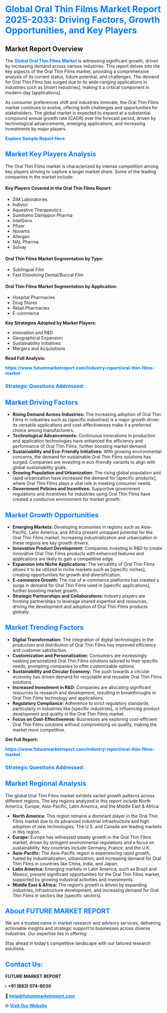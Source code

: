 <h1 style="color: #007BFF;">Global Oral Thin Films Market Report 2025-2033: Driving Factors, Growth Opportunities, and Key Players</h1>

<section id="overview">
<h2>Market Report Overview</h2>
<p>The <a href="https://www.futuremarketreport.com/industry-report/oral-thin-films-market" style="color: #007BFF; text-decoration: none;"><strong>Global Oral Thin Films Market</strong></a> is witnessing significant growth, driven by increasing demand across various industries. This report delves into the key aspects of the Oral Thin Films market, providing a comprehensive analysis of its current status, future potential, and challenges. The demand for Oral Thin Films has surged due to its wide-ranging applications in industries such as [insert industries], making it a critical component in modern-day [applications].</p>
<p>As consumer preferences shift and industries innovate, the Oral Thin Films market continues to evolve, offering both challenges and opportunities for stakeholders. The global market is expected to expand at a substantial compound annual growth rate (CAGR) over the forecast period, driven by technological advancements, emerging applications, and increasing investments by major players.</p>
</section>

<section id="overview">
<p><a href="https://www.futuremarketreport.com/request-sample/reportId=58593" style="color: #007BFF; text-decoration: none;"><strong>Explore Sample Report Here</strong></a></p>
</section>

<section id="key-players">
<h2 style="color: #007BFF;">Market Key Players Analysis</h2>
<p>The Oral Thin Films market is characterized by intense competition among key players striving to capture a larger market share. Some of the leading companies in the market include:</p>
<h4>Key Players Covered in the Oral Thin Films Report:</h4>
<ul><li>ZIM Laboratories</li><li>Indivior</li><li>Aquestive Therapeutics</li><li>Sumitomo Dainippon Pharma</li><li>IntelGenx</li><li>Pfizer</li><li>Novartis</li><li>Allergan</li><li>NAL Pharma</li><li>Solvay</li></ul>
<h4>Oral Thin Films Market Segmentation by Type:</h4>
<ul><li>Sublingual Film</li><li>Fast Dissolving Dental/Buccal Film</li></ul>

<h4>Oral Thin Films Market Segmentation by Application:</h4>
<ul><li>Hospital Pharmacies</li><li>Drug Stores</li><li>Retail Pharmacies</li><li>E-commerce</li></ul>
<p><strong>Key Strategies Adopted by Market Players:</strong></p>
<ul>
<li>Innovation and R&D</li>
<li>Geographical Expansion</li>
<li>Sustainability Initiatives</li>
<li>Mergers and Acquisitions</li>
</ul>
</section>

<section>
<p><strong>Read Full Analysis: </strong></p><a href="https://www.futuremarketreport.com/industry-report/oral-thin-films-market" style="color: #007BFF; text-decoration: none;"><strong>https://www.futuremarketreport.com/industry-report/oral-thin-films-market</strong></a>
<h3 style="color: #007BFF;">Strategic Questions Addressed:</h3>
</section>

<section id="driving-factors">
<h2 style="color: #007BFF;">Market Driving Factors</h2>
<ul>
<li><strong>Rising Demand Across Industries:</strong> The increasing adoption of Oral Thin Films in industries such as [specific industries] is a major growth driver. Its versatile applications and cost-effectiveness make it a preferred choice among manufacturers.</li>
<li><strong>Technological Advancements:</strong> Continuous innovations in production and application technologies have enhanced the efficiency and performance of Oral Thin Films, further boosting market demand.</li>
<li><strong>Sustainability and Eco-Friendly Initiatives:</strong> With growing environmental concerns, the demand for sustainable Oral Thin Films solutions has surged. Companies are investing in eco-friendly variants to align with global sustainability goals.</li>
<li><strong>Growing Population and Urbanization:</strong> The rising global population and rapid urbanization have increased the demand for [specific products], where Oral Thin Films plays a vital role in meeting consumer needs.</li>
<li><strong>Government Policies and Incentives:</strong> Supportive government regulations and incentives for industries using Oral Thin Films have created a conducive environment for market growth.</li>
</ul>
</section>

<section id="growth-opportunities">
<h2 style="color: #007BFF;">Market Growth Opportunities</h2>
<ul>
<li><strong>Emerging Markets:</strong> Developing economies in regions such as Asia-Pacific, Latin America, and Africa present untapped potential for the Oral Thin Films market. Increasing industrialization and urbanization in these regions are key growth drivers.</li>
<li><strong>Innovative Product Development:</strong> Companies investing in R&D to create innovative Oral Thin Films products with enhanced features and applications are likely to gain a competitive edge.</li>
<li><strong>Expansion into Niche Applications:</strong> The versatility of Oral Thin Films allows it to be utilized in niche markets such as [specific niches], creating opportunities for growth and diversification.</li>
<li><strong>E-commerce Growth:</strong> The rise of e-commerce platforms has created a surge in demand for Oral Thin Films used in [specific applications], further boosting market growth.</li>
<li><strong>Strategic Partnerships and Collaborations:</strong> Industry players are forming partnerships to leverage shared expertise and resources, driving the development and adoption of Oral Thin Films products globally.</li>
</ul>
</section>

<section id="trending-factors">
<h2 style="color: #007BFF;">Market Trending Factors</h2>
<ul>
<li><strong>Digital Transformation:</strong> The integration of digital technologies in the production and distribution of Oral Thin Films has improved efficiency and customer satisfaction.</li>
<li><strong>Customization and Personalization:</strong> Consumers are increasingly seeking personalized Oral Thin Films solutions tailored to their specific needs, prompting companies to offer customizable options.</li>
<li><strong>Sustainability and Circular Economy:</strong> The push towards a circular economy has driven demand for recyclable and reusable Oral Thin Films solutions.</li>
<li><strong>Increased Investment in R&D:</strong> Companies are allocating significant resources to research and development, resulting in breakthroughs in Oral Thin Films technology and applications.</li>
<li><strong>Regulatory Compliance:</strong> Adherence to strict regulatory standards, particularly in industries like [specific industries], is influencing product development and quality in the Oral Thin Films market.</li>
<li><strong>Focus on Cost-Effectiveness:</strong> Businesses are exploring cost-efficient Oral Thin Films solutions without compromising on quality, making the market more competitive.</li>
</ul>
</section>

<section>
<p><strong>Get Full Report: </strong></p><a href="https://www.futuremarketreport.com/industry-report/oral-thin-films-market" style="color: #007BFF; text-decoration: none;"><strong>https://www.futuremarketreport.com/industry-report/oral-thin-films-market</strong></a>
<h3 style="color: #007BFF;">Strategic Questions Addressed:</h3>
</section>


<section id="regional-analysis">
<h2 style="color: #007BFF;">Market Regional Analysis</h2>
<p>The global Oral Thin Films market exhibits varied growth patterns across different regions. The key regions analyzed in this report include North America, Europe, Asia-Pacific, Latin America, and the Middle East & Africa:</p>
<ul>
<li><strong>North America:</strong> This region remains a dominant player in the Oral Thin Films market due to its advanced industrial infrastructure and high adoption of new technologies. The U.S. and Canada are leading markets in this region.</li>
<li><strong>Europe:</strong> Europe has witnessed steady growth in the Oral Thin Films market, driven by stringent environmental regulations and a focus on sustainability. Key countries include Germany, France, and the U.K.</li>
<li><strong>Asia-Pacific:</strong> The Asia-Pacific region is experiencing rapid growth, fueled by industrialization, urbanization, and increasing demand for Oral Thin Films in countries like China, India, and Japan.</li>
<li><strong>Latin America:</strong> Emerging markets in Latin America, such as Brazil and Mexico, present significant opportunities for the Oral Thin Films market, supported by growing industrial activities and investments.</li>
<li><strong>Middle East & Africa:</strong> The region’s growth is driven by expanding industries, infrastructure development, and increasing demand for Oral Thin Films in sectors like [specific sectors].</li>
</ul>
</section>

<footer>
<h2 style="color: #007BFF;">About FUTURE MARKET REPORT</h2>
<p>We are a trusted name in market research and advisory services, delivering actionable insights and strategic support to businesses across diverse industries. Our expertise lies in offering:</p>

<p>Stay ahead in today’s competitive landscape with our tailored research solutions.</p>

<h2 style="color: #007BFF;">Contact Us:</h2>
<p><strong>FUTURE MARKET REPORT</strong></p>
<p>📞 <strong>+91 (883) 074-8030</strong></p>
<p>📧 <strong><a href="mailto:help@futuremarketreport.com" style="color: #007BFF;">help@futuremarketreport.com</a></strong></p>
<p>🌐 <strong><a href="https://www.futuremarketreport.com/" style="color: #007BFF;">Visit Our Website</a></strong></p>
</footer>